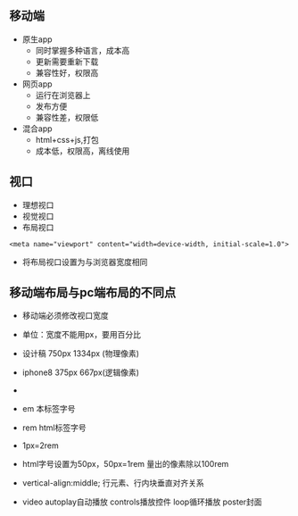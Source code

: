 ## 移动端
* 原生app
    * 同时掌握多种语言，成本高
    * 更新需要重新下载
    * 兼容性好，权限高
* 网页app
    * 运行在浏览器上
    * 发布方便
    * 兼容性差，权限低
* 混合app
    * html+css+js,打包
    * 成本低，权限高，离线使用

## 视口
* 理想视口
* 视觉视口
* 布局视口

`<meta name="viewport" content="width=device-width, initial-scale=1.0">`
* 将布局视口设置为与浏览器宽度相同

## 移动端布局与pc端布局的不同点
* 移动端必须修改视口宽度
* 单位：宽度不能用px，要用百分比

* 设计稿 750px  1334px (物理像素)
* iphone8  375px  667px(逻辑像素)
* 
* em  本标签字号
* rem html标签字号
* 1px=2rem
* html字号设置为50px，50px=1rem  量出的像素除以100rem

* vertical-align:middle; 行元素、行内块垂直对齐关系
* video  autoplay自动播放  controls播放控件   loop循环播放  poster封面
